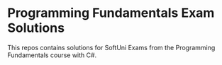 # Programming Fundamentals Exam Solutions
This repos contains solutions for SoftUni Exams from the Programming Fundamentals course with C#.
